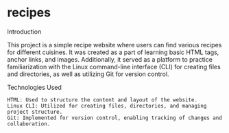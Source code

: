 # recipes
Introduction

This project is a simple recipe website where users can find various recipes for different cuisines. It was created as a part of learning basic HTML tags, anchor links, and images. Additionally, it served as a platform to practice familiarization with the Linux command-line interface (CLI) for creating files and directories, as well as utilizing Git for version control.

Technologies Used

    HTML: Used to structure the content and layout of the website.
    Linux CLI: Utilized for creating files, directories, and managing project structure.
    Git: Implemented for version control, enabling tracking of changes and collaboration.